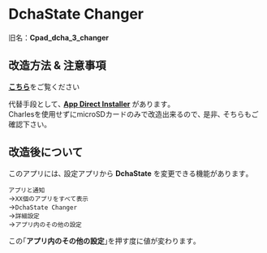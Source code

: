 # DchaState Changer
旧名：**Cpad_dcha_3_changer**

## 改造方法 & 注意事項

[**こちら**](HowTo.md)をご覧ください

代替手段として､ [**App Direct Installer**](https://github.com/s1204IT/AppDirectInstaller) があります｡  
Charlesを使用せずにmicroSDカードのみで改造出来るので､ 是非､ そちらもご確認下さい｡

## 改造後について
このアプリには､ 設定アプリから **DchaState** を変更できる機能があります｡  

`アプリと通知`  
→`XX個のアプリをすべて表示`  
→`DchaState Changer`  
→`詳細設定`  
→`アプリ内のその他の設定`

この｢**アプリ内のその他の設定**｣を押す度に値が変わります｡
